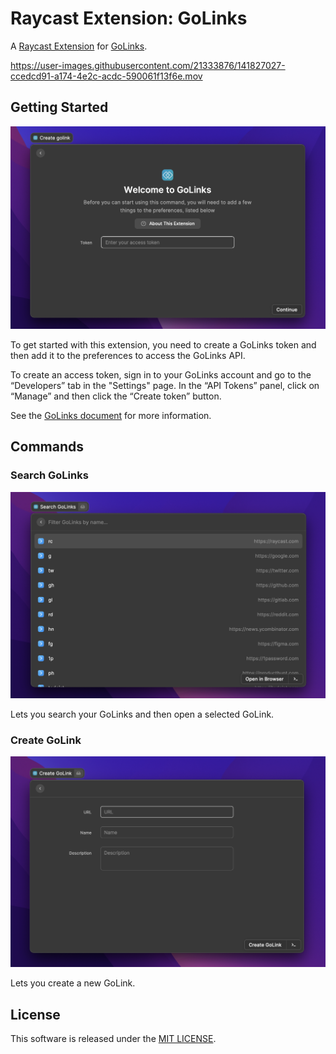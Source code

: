 # Raycast Extension: GoLinks

A [Raycast Extension](https://developers.raycast.com) for [GoLinks](https://www.golinks.io).

https://user-images.githubusercontent.com/21333876/141827027-ccedcd91-a174-4e2c-acdc-590061f13f6e.mov

## Getting Started

![screenshot-preferences](./docs/assets/screenshot-preferences.png)

To get started with this extension, you need to create a GoLinks token and then add it to the preferences to access the GoLinks API.

To create an access token, sign in to your GoLinks account and go to the “Developers” tab in the "Settings" page. In the “API Tokens” panel, click on “Manage” and then click the “Create token” button.

See the [GoLinks document](https://docs.golinks.io/#19f87188-f2fb-4b75-bf69-83f0c0ca5029) for more information.

## Commands

### Search GoLinks

![screenshot-list](./docs/assets/screenshot-list.png)

Lets you search your GoLinks and then open a selected GoLink.

### Create GoLink

![screenshot-create](./docs/assets/screenshot-create.png)

Lets you create a new GoLink.

## License

This software is released under the [MIT LICENSE](./LICENSE).
